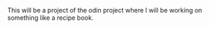 This will be a project of the odin project where I will be working on something like a recipe book.
